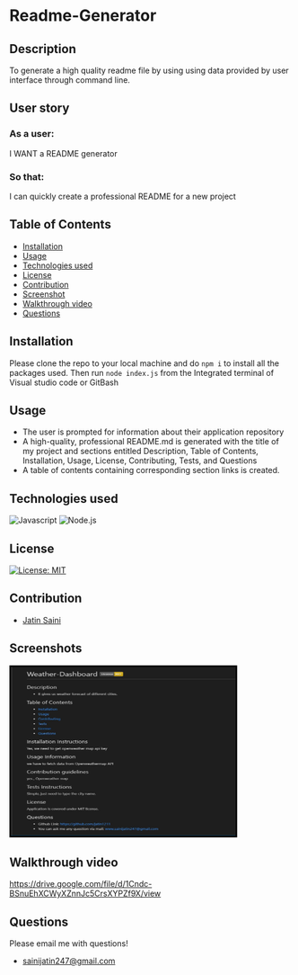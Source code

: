 # Readme-Generator

## Description
To generate a high quality readme file by using using data provided by user interface through command line.

## User story
### As a user:
I WANT a README generator

### So that:
I can quickly create a professional README for a new project

## Table of Contents
* [Installation](#installation)
* [Usage](#usage)
* [Technologies used](#technologies-used)
* [License](#license)
* [Contribution](#contribution)
* [Screenshot](#screenshot)
* [Walkthrough video](#walkthrough-video)
* [Questions](#questions)

## Installation
Please clone the repo to your local machine and do `npm i` to install all the packages used. Then run `node index.js` from the Integrated terminal of Visual studio code or GitBash

## Usage
* The user is prompted for information about their application repository
* A high-quality, professional README.md is generated with the title of my project and sections entitled Description, Table of Contents, Installation, Usage, License, Contributing, Tests, and Questions
* A table of contents containing corresponding section links is created.

## Technologies used
![Javascript](https://img.shields.io/badge/JavaScript-F7DF1E?style=for-the-badge&logo=javascript&logoColor=black)
![Node.js](https://img.shields.io/badge/Node.js-43853D?style=for-the-badge&logo=node.js&logoColor=white)

## License
[![License: MIT](https://img.shields.io/badge/License-MIT-yellow.svg)](https://opensource.org/licenses/MIT)

## Contribution
- [Jatin Saini](https://github.com/jatin1211)

## Screenshots
<img src = './Develop/images/Capture1.JPG' alt = 'image' width = '400' height = '300' style = 'border:3px solid black'>

## Walkthrough video
https://drive.google.com/file/d/1Cndc-BSnuEhXCWyXZnnJc5CrsXYPZf9X/view

## Questions
Please email me with questions!
* sainijatin247@gmail.com